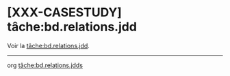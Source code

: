[XXX-CASESTUDY] tâche:bd.relations.jdd
===========================================================

Voir la [tâche:bd.relations.jdd](https://modelscript.readthedocs.io/en/latest/tasks/bd/bd.relations.jdd/index.html).
________
org [tâche:bd.relations.jdds](https://modelscript.readthedocs.io/en/latest/tasks/bd/bd.relations.jdds/index.html)